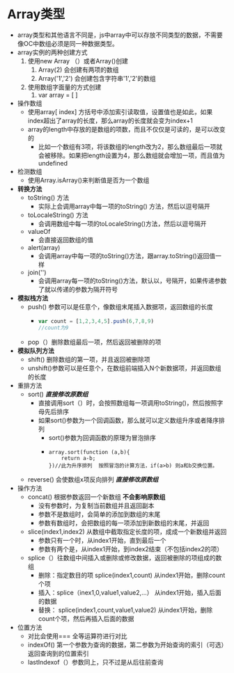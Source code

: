 # Array类型

* array类型和其他语言不同是，js中array中可以存放不同类型的数据，不需要像OC中数组必须是同一种数据类型。
* array实例的两种创建方式
  1. 使用new Array （）或者Array\(\)创建
     1. Array\(2\) 会创建有两项的数组
     2. Array\('1','2'\) 会创建包含字符串'1','2'的数组
  2. 使用数组字面量的方式创建
     1. var array = \[ \]
* 操作数组
  * 使用array\[ index\]  方括号中添加索引读取值，设置值也是如此，如果index超出了array的长度，那么array的长度就会变为index+1
  * array的length中存放的是数组的项数，而且不仅仅是可读的，是可以改变的
    * 比如一个数组有3项，将该数组的length改为2，那么数组最后一项就会被移除。如果把length设置为4，那么数组就会增加一项，而且值为undefined
* 检测数组
  * 使用Array.isArray\(\)来判断值是否为一个数组
* **转换方法**
  * toString\(\) 方法
    * 实际上会调用array中每一项的toString\(\) 方法，然后以逗号隔开
  * toLocaleString\(\) 方法
    * 会调用数组中每一项的toLocaleString\(\)方法，然后以逗号隔开
  * valueOf
    * 会直接返回数组的值
  * alert\(array\)
    * 会调用array中每一项的toString\(\)方法，跟array.toString\(\)返回值一样
  * join\('\'\)
    * 会调用array每一项的toString\(\)方法，默认以，号隔开，如果传递参数了就以传递的参数为隔开符号
* **模拟栈方法**
  * push\(\) 参数可以是任意个，像数组末尾插入数据项，返回数组的长度
    * ```js
      var count = [1,2,3,4,5].push(6,7,8,9)
      //count为9
      ```
  * pop（）删除数组最后一项，然后返回被删除的项
* **模拟队列方法**
  * shift\(\) 删除数组的第一项，并且返回被删除项
  * unshift\(\)参数可以是任意个，在数组前端插入N个新数据项，并返回数组的长度
* 重排方法
  * sort\(\)  _**直接修改原数组**_
    * 直接调用sort（）时，会按照数组每一项调用toString\(\)，然后按照字母先后排序
    * 如果sort\(\)参数为一个回调函数，那么就可以定义数组升序或者降序排列
      * sort\(\)参数为回调函数的原理为冒泡排序
      * ```
        array.sort(function (a,b){
            return a-b;
        })//此为升序排列  按照冒泡的计算方法，if(a>b) 则a和b交换位置。
        ```
  * reverse\(\) 会使数组x项反向排列 _**直接修改原数组**_
* 操作方法
  * concat\(\)  根据参数返回一个新数组  **不会影响原数组**
    * 没有参数时，为复制当前数组并且返回副本
    * 参数不是数组时，会简单的添加到数组的末尾
    * 参数有数组时，会把数组的每一项添加到新数组的末尾，并返回
  * slice\(index1,index2\) 从数组中截取指定长度的项，成成一个新数组并返回
    * 参数只有一个时，从index1开始，直到最后一个
    * 参数有两个是，从index1开始，到index2结束（不包括index2的项）
  * splice（）往数组中间插入或删除或修改数据，返回被删除的项组成的数组
    * 删除：指定数目的项 splice\(index1,count\) 从index1开始，删除count个项
    * 插入：splice（inex1,0,value1,value2,...） 从index1开始，插入后面的数据
    * 替换： splice\(index1,count,value1,value2\) 从index1开始，删除count个项，然后再插入后面的数据
* 位置方法
  * 对比会使用=== 全等运算符进行对比
  * indexOf\(\) 第一个参数为查询的数据，第二参数为开始查询的索引（可选）返回查询到的位置索引
  * lastIndexof（）参数同上，只不过是从后往前查询



